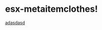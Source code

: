 # esx-metaitemclothes!

[adasdasd](https://user-images.githubusercontent.com/68826839/120798051-787ff880-c545-11eb-9b54-6cba1a74de0c.png)



